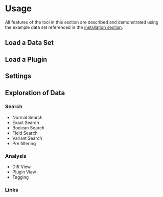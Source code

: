 # Usage

All features of the tool in this section are described and demonstrated using the example data set referenced in the [installation section](installation.md).

## Load a Data Set

## Load a Plugin

## Settings

## Exploration of Data

### Search

+ Normal Search
+ Exact Search
+ Boolean Search
+ Field Search
+ Variant Search
+ Pre filtering

### Analysis

+ Diff View
+ Plugin View
+ Tagging

### Links